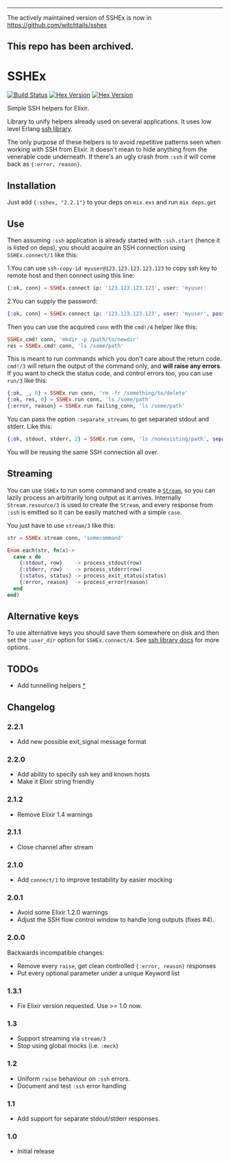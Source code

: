 ----
The actively maintained version of SSHEx is now in https://github.com/witchtails/sshex

This repo has been archived.
----

# SSHEx
[![Build Status](https://travis-ci.org/rubencaro/sshex.svg?branch=master)](https://travis-ci.org/rubencaro/sshex)
[![Hex Version](http://img.shields.io/hexpm/v/sshex.svg?style=flat)](https://hex.pm/packages/sshex)
[![Hex Version](http://img.shields.io/hexpm/dt/sshex.svg?style=flat)](https://hex.pm/packages/sshex)

Simple SSH helpers for Elixir.

Library to unify helpers already used on several applications. It uses low level Erlang [ssh library](http://www.erlang.org/doc/man/ssh.html).

The only purpose of these helpers is to avoid repetitive patterns seen when working with SSH from Elixir. It doesn't mean to hide anything from the venerable code underneath. If there's an ugly crash from `:ssh` it will come back as `{:error, reason}`.

## Installation

Just add `{:sshex, "2.2.1"}` to your deps on `mix.exs` and run `mix deps.get`

## Use

Then assuming `:ssh` application is already started with `:ssh.start` (hence it is listed on deps), you should acquire an SSH connection using `SSHEx.connect/1` like this:

1.You can use `ssh-copy-id myuser@123.123.123.123.123` to copy ssh key to remote host and then connect using this line:
```elixir
{:ok, conn} = SSHEx.connect ip: '123.123.123.123', user: 'myuser'
```
2.You can supply the password:
```elixir
{:ok, conn} = SSHEx.connect ip: '123.123.123.123', user: 'myuser', password: 'your-password'
```

Then you can use the acquired `conn` with the `cmd!/4` helper like this:

```elixir
SSHEx.cmd! conn, 'mkdir -p /path/to/newdir'
res = SSHEx.cmd! conn, 'ls /some/path'
```

This is meant to run commands which you don't care about the return code. `cmd!/3` will return the output of the command only, and __will raise any errors__. If you want to check the status code, and control errors too, you can use `run/3` like this:

```elixir
{:ok, _, 0} = SSHEx.run conn, 'rm -fr /something/to/delete'
{:ok, res, 0} = SSHEx.run conn, 'ls /some/path'
{:error, reason} = SSHEx.run failing_conn, 'ls /some/path'
```

You can pass the option `:separate_streams` to get separated stdout and stderr. Like this:

```elixir
{:ok, stdout, stderr, 2} = SSHEx.run conn, 'ls /nonexisting/path', separate_streams: true
```

You will be reusing the same SSH connection all over.


## Streaming

You can use `SSHEx` to run some command and create a [`Stream`](http://elixir-lang.org/docs/stable/elixir/Stream.html), so you can lazily process an arbitrarily long output as it arrives. Internally `Stream.resource/3` is used to create the `Stream`, and every response from `:ssh` is emitted so it can be easily matched with a simple `case`.

You just have to use `stream/3` like this:

```elixir
str = SSHEx.stream conn, 'somecommand'

Enum.each(str, fn(x)->
  case x do
    {:stdout, row}    -> process_stdout(row)
    {:stderr, row}    -> process_stderr(row)
    {:status, status} -> process_exit_status(status)
    {:error, reason}  -> process_error(reason)
  end
end)
```

## Alternative keys

To use alternative keys you should save them somewhere on disk and then set the `:user_dir` option for `SSHEx.connect/4`. See [ssh library docs](http://www.erlang.org/doc/man/ssh.html) for more options.


## TODOs

* Add tunnelling helpers [*](http://erlang.org/pipermail/erlang-questions/2014-June/079481.html)

## Changelog

### 2.2.1

* Add new possible exit_signal message format

### 2.2.0

* Add ability to specify ssh key and known hosts
* Make it Elixir string friendly

### 2.1.2

* Remove Elixir 1.4 warnings

### 2.1.1

* Close channel after stream

### 2.1.0

* Add `connect/1` to improve testability by easier mocking

### 2.0.1

* Avoid some Elixir 1.2.0 warnings
* Adjust the SSH flow control window to handle long outputs (fixes #4).

### 2.0.0

Backwards incompatible changes:
* Remove every `raise`, get clean controlled `{:error, reason}` responses
* Put every optional parameter under a unique Keyword list

### 1.3.1

* Fix Elixir version requested. Use >= 1.0 now.

### 1.3

* Support streaming via `stream/3`
* Stop using global mocks (i.e. `:meck`)

### 1.2

* Uniform `raise` behaviour on `:ssh` errors.
* Document and test `:ssh` error handling

### 1.1

* Add support for separate stdout/stderr responses.

### 1.0

* Initial release
